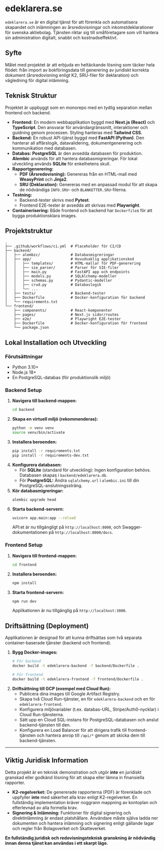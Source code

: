 # edeklarera.se

`edeklarera.se` är en digital tjänst för att förenkla och automatisera skapandet och inlämningen av årsredovisningar och inkomstdeklarationer för svenska aktiebolag. Tjänsten riktar sig till småföretagare som vill hantera sin administration digitalt, snabbt och kostnadseffektivt.

## Syfte

Målet med projektet är att erbjuda en heltäckande lösning som täcker hela flödet: från import av bokföringsdata till generering av juridiskt korrekta dokument (årsredovisning enligt K2, SRU-filer för deklaration) och vägledning för digital inlämning.

## Teknisk Struktur

Projektet är uppbyggt som en monorepo med en tydlig separation mellan frontend och backend.

-   **Frontend:** En modern webbapplikation byggd med **Next.js (React)** och **TypeScript**. Den ansvarar för användargränssnitt, interaktioner och guidning genom processen. Styling hanteras med **Tailwind CSS**.
-   **Backend:** En robust API-tjänst byggd med **FastAPI (Python)**. Den hanterar all affärslogik, datavalidering, dokumentgenerering och kommunikation med databasen.
-   **Databas:** **PostgreSQL** är den avsedda databasen för produktion. **Alembic** används för att hantera databasmigreringar. För lokal utveckling används **SQLite** för enkelhetens skull.
-   **Rapportgenerering:**
    -   **PDF (Årsredovisning):** Genereras från en HTML-mall med **WeasyPrint** och **Jinja2**.
    -   **SRU (Deklaration):** Genereras med en anpassad modul för att skapa de nödvändiga `INFO.SRU`- och `BLANKETTER.SRU`-filerna.
-   **Testning:**
    -   Backend-tester skrivs med **Pytest**.
    -   Frontend E2E-tester är avsedda att skrivas med **Playwright**.
-   **Containerisering:** Både frontend och backend har `Dockerfile`s för att bygga produktionsklara images.

## Projektstruktur

```
.
├── .github/workflows/ci.yml  # Placeholder för CI/CD
├── backend/
│   ├── alembic/              # Databasmigreringar
│   ├── app/                  # Huvudsaklig applikationskod
│   │   ├── templates/        # HTML-mallar för PDF-generering
│   │   ├── sie_parser/       # Parser för SIE-filer
│   │   ├── main.py           # FastAPI app och endpoints
│   │   ├── models.py         # SQLAlchemy-modeller
│   │   ├── schemas.py        # Pydantic-modeller
│   │   ├── crud.py           # Databaslogik
│   │   └── ...
│   ├── tests/                # Backend-tester
│   ├── Dockerfile            # Docker-konfiguration för backend
│   └── requirements.txt
└── frontend/
    ├── components/           # React-komponenter
    ├── pages/                # Next.js sidor/routes
    ├── e2e/                  # Playwright E2E-tester
    ├── Dockerfile            # Docker-konfiguration för frontend
    └── package.json
```

## Lokal Installation och Utveckling

### Förutsättningar
-   Python 3.10+
-   Node.js 18+
-   En PostgreSQL-databas (för produktionslik miljö)

### Backend Setup
1.  **Navigera till backend-mappen:**
    ```bash
    cd backend
    ```
2.  **Skapa en virtuell miljö (rekommenderas):**
    ```bash
    python -m venv venv
    source venv/bin/activate
    ```
3.  **Installera beroenden:**
    ```bash
    pip install -r requirements.txt
    pip install -r requirements-dev.txt
    ```
4.  **Konfigurera databasen:**
    -   För **SQLite** (standard för utveckling): Ingen konfiguration behövs. Databasen skapas i `backend/edeklarera.db`.
    -   För **PostgreSQL:** Ändra `sqlalchemy.url` i `alembic.ini` till din PostgreSQL-anslutningssträng.
5.  **Kör databasmigreringar:**
    ```bash
    alembic upgrade head
    ```
6.  **Starta backend-servern:**
    ```bash
    uvicorn app.main:app --reload
    ```
    API:et är nu tillgängligt på `http://localhost:8000`, och Swagger-dokumentationen på `http://localhost:8000/docs`.

### Frontend Setup
1.  **Navigera till frontend-mappen:**
    ```bash
    cd frontend
    ```
2.  **Installera beroenden:**
    ```bash
    npm install
    ```
3.  **Starta frontend-servern:**
    ```bash
    npm run dev
    ```
    Applikationen är nu tillgänglig på `http://localhost:3000`.

## Driftsättning (Deployment)

Applikationen är designad för att kunna driftsättas som två separata container-baserade tjänster (backend och frontend).

1.  **Bygg Docker-images:**
    ```bash
    # För backend
    docker build -t edeklarera-backend -f backend/Dockerfile .

    # För frontend
    docker build -t edeklarera-frontend -f frontend/Dockerfile .
    ```
2.  **Driftsättning till GCP (exempel med Cloud Run):**
    -   Publicera dina images till Google Artifact Registry.
    -   Skapa två Cloud Run-tjänster, en för `edeklarera-backend` och en för `edeklarera-frontend`.
    -   Konfigurera miljövariabler (t.ex. databas-URL, Stripe/Auth0-nycklar) i Cloud Run-tjänsterna.
    -   Sätt upp en Cloud SQL-instans för PostgreSQL-databasen och anslut backend-tjänsten till den.
    -   Konfigurera en Load Balancer för att dirigera trafik till frontend-tjänsten och hantera anrop till `/api/*` genom att skicka dem till backend-tjänsten.

---

## **Viktig Juridisk Information**

Detta projekt är en teknisk demonstration och utgör **inte** en juridiskt granskad eller godkänd lösning för att skapa eller lämna in finansiella rapporter.

-   **K2-regelverket:** De genererade rapporterna (PDF) är förenklade och uppfyller **inte** med säkerhet alla krav enligt K2-regelverket. En fullständig implementation kräver noggrann mappning av kontoplan och efterlevnad av alla formella krav.
-   **Signering & Inlämning:** Funktioner för digital signering och direktinlämning är endast platshållare. Användare måste själva ladda ner dokumenten och hantera inlämning och signering enligt gällande lagar och regler från Bolagsverket och Skatteverket.

**En fullständig juridisk och redovisningsteknisk granskning är nödvändig innan denna tjänst kan användas i ett skarpt läge.**
